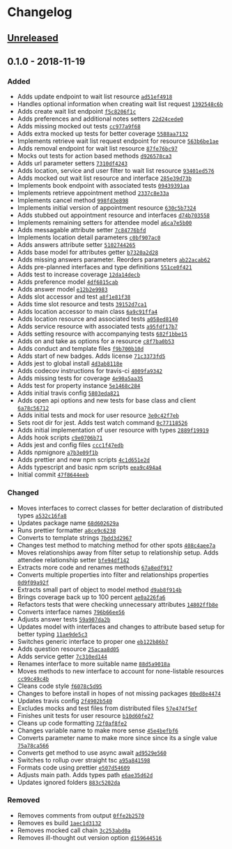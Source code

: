 # Changelog

## [Unreleased]

## 0.1.0 - 2018-11-19

### Added
- Adds update endpoint to wait list resource [`ad51ef4918`](https://github.com/coconutcalendar/coconut-open-api-js/commit/ad51ef4918)
- Handles optional information when creating wait list request [`1392548c6b`](https://github.com/coconutcalendar/coconut-open-api-js/commit/1392548c6b)
- Adds create wait list endpoint [`f5c8206f1c`](https://github.com/coconutcalendar/coconut-open-api-js/commit/f5c8206f1c)
- Adds preferences and additional notes setters [`22d24cede0`](https://github.com/coconutcalendar/coconut-open-api-js/commit/22d24cede0)
- Adds missing mocked out tests [`cc977a9f68`](https://github.com/coconutcalendar/coconut-open-api-js/commit/cc977a9f68)
- Adds extra mocked up tests for better coverage [`5588aa7132`](https://github.com/coconutcalendar/coconut-open-api-js/commit/5588aa7132)
- Implements retrieve wait list request endpoint for resource [`563b6be1ae`](https://github.com/coconutcalendar/coconut-open-api-js/commit/563b6be1ae)
- Adds removal endpoint for wait list resource [`87fe76bc97`](https://github.com/coconutcalendar/coconut-open-api-js/commit/87fe76bc97)
- Mocks out tests for action based methods [`d926578ca3`](https://github.com/coconutcalendar/coconut-open-api-js/commit/d926578ca3)
- Adds url parameter setters [`7310df4243`](https://github.com/coconutcalendar/coconut-open-api-js/commit/7310df4243)
- Adds location, service and user filter to wait list resource [`93401ed576`](https://github.com/coconutcalendar/coconut-open-api-js/commit/93401ed576)
- Adds mocked out wait list resource and interface [`285e39d73b`](https://github.com/coconutcalendar/coconut-open-api-js/commit/285e39d73b)
- Implements book endpoint with associated tests [`09439391aa`](https://github.com/coconutcalendar/coconut-open-api-js/commit/09439391aa)
- Implements retrieve appointment method [`2337c8e33a`](https://github.com/coconutcalendar/coconut-open-api-js/commit/2337c8e33a)
- Implements cancel method [`998fd3e898`](https://github.com/coconutcalendar/coconut-open-api-js/commit/998fd3e898)
- Implements initial version of appointment resource [`630c5b7324`](https://github.com/coconutcalendar/coconut-open-api-js/commit/630c5b7324)
- Adds stubbed out appointment resource and interfaces [`d74b703558`](https://github.com/coconutcalendar/coconut-open-api-js/commit/d74b703558)
- Implements remaining setters for attendee model [`a6ca7e5b00`](https://github.com/coconutcalendar/coconut-open-api-js/commit/a6ca7e5b00)
- Adds messagable attribute setter [`7c84776bfd`](https://github.com/coconutcalendar/coconut-open-api-js/commit/7c84776bfd)
- Implements location detail parameters [`c0bf907ac0`](https://github.com/coconutcalendar/coconut-open-api-js/commit/c0bf907ac0)
- Adds answers attribute setter [`5102744265`](https://github.com/coconutcalendar/coconut-open-api-js/commit/5102744265)
- Adds base model for attributes getter [`b7320a2d28`](https://github.com/coconutcalendar/coconut-open-api-js/commit/b7320a2d28)
- Adds missing answers parameter. Reorders parameters [`ab22acab62`](https://github.com/coconutcalendar/coconut-open-api-js/commit/ab22acab62)
- Adds pre-planned interfaces and type definitions [`551ce0f421`](https://github.com/coconutcalendar/coconut-open-api-js/commit/551ce0f421)
- Adds test to increase coverage [`12da14decb`](https://github.com/coconutcalendar/coconut-open-api-js/commit/12da14decb)
- Adds preference model [`4df6815cab`](https://github.com/coconutcalendar/coconut-open-api-js/commit/4df6815cab)
- Adds answer model [`e12b2e9983`](https://github.com/coconutcalendar/coconut-open-api-js/commit/e12b2e9983)
- Adds slot accessor and test [`a8f1e81f38`](https://github.com/coconutcalendar/coconut-open-api-js/commit/a8f1e81f38)
- Adds time slot resource and tests [`39152d7ca1`](https://github.com/coconutcalendar/coconut-open-api-js/commit/39152d7ca1)
- Adds location accessor to main class [`6a9c91ffa4`](https://github.com/coconutcalendar/coconut-open-api-js/commit/6a9c91ffa4)
- Adds location resource and associated tests [`a058ed8140`](https://github.com/coconutcalendar/coconut-open-api-js/commit/a058ed8140)
- Adds service resource with associated tests [`a95fdf17b7`](https://github.com/coconutcalendar/coconut-open-api-js/commit/a95fdf17b7)
- Adds setting resource with accompanying tests [`682f1bbe15`](https://github.com/coconutcalendar/coconut-open-api-js/commit/682f1bbe15)
- Adds on and take as options for a resource [`c8f7ba0b53`](https://github.com/coconutcalendar/coconut-open-api-js/commit/c8f7ba0b53)
- Adds conduct and template files [`f9b700b10d`](https://github.com/coconutcalendar/coconut-open-api-js/commit/f9b700b10d)
- Adds start of new badges. Adds license [`71c3373fd5`](https://github.com/coconutcalendar/coconut-open-api-js/commit/71c3373fd5)
- Adds jest to global install [`4d3ab8118e`](https://github.com/coconutcalendar/coconut-open-api-js/commit/4d3ab8118e)
- Adds codecov instructions for travis-ci [`4009fa9342`](https://github.com/coconutcalendar/coconut-open-api-js/commit/4009fa9342)
- Adds missing tests for coverage [`4e90a5aa35`](https://github.com/coconutcalendar/coconut-open-api-js/commit/4e90a5aa35)
- Adds test for property instance [`5e1468c284`](https://github.com/coconutcalendar/coconut-open-api-js/commit/5e1468c284)
- Adds initial travis config [`5803eda821`](https://github.com/coconutcalendar/coconut-open-api-js/commit/5803eda821)
- Adds open api options and new tests for base class and client [`6a78c56712`](https://github.com/coconutcalendar/coconut-open-api-js/commit/6a78c56712)
- Adds initial tests and mock for user resource [`3e0c42f7eb`](https://github.com/coconutcalendar/coconut-open-api-js/commit/3e0c42f7eb)
- Sets root dir for jest. Adds test watch command [`0c77118526`](https://github.com/coconutcalendar/coconut-open-api-js/commit/0c77118526)
- Adds initial implementation of user resource with types [`2889f19919`](https://github.com/coconutcalendar/coconut-open-api-js/commit/2889f19919)
- Adds hook scripts [`c9e0706b71`](https://github.com/coconutcalendar/coconut-open-api-js/commit/c9e0706b71)
- Adds jest and config files [`ccc1f47edb`](https://github.com/coconutcalendar/coconut-open-api-js/commit/ccc1f47edb)
- Adds npmignore [`a7b3e09f1b`](https://github.com/coconutcalendar/coconut-open-api-js/commit/a7b3e09f1b)
- Adds prettier and new npm scripts [`4c1d651e2d`](https://github.com/coconutcalendar/coconut-open-api-js/commit/4c1d651e2d)
- Adds typescript and basic npm scripts [`eea9c494a4`](https://github.com/coconutcalendar/coconut-open-api-js/commit/eea9c494a4)
- Initial commit [`47f8644eeb`](https://github.com/coconutcalendar/coconut-open-api-js/commit/47f8644eeb)

### Changed
- Moves interfaces to correct classes for better declaration of distributed types [`a532c16fa8`](https://github.com/coconutcalendar/coconut-open-api-js/commit/a532c16fa8)
- Updates package name [`68d602629a`](https://github.com/coconutcalendar/coconut-open-api-js/commit/68d602629a)
- Runs prettier formatter [`a8ce9c6238`](https://github.com/coconutcalendar/coconut-open-api-js/commit/a8ce9c6238)
- Converts to template strings [`7bdd3d2967`](https://github.com/coconutcalendar/coconut-open-api-js/commit/7bdd3d2967)
- Changes test method to matching method for other spots [`408c4aee7a`](https://github.com/coconutcalendar/coconut-open-api-js/commit/408c4aee7a)
- Moves relationships away from filter setup to relationship setup. Adds attendee relationship setter [`bfe94df142`](https://github.com/coconutcalendar/coconut-open-api-js/commit/bfe94df142)
- Extracts more code and renames methods [`67a8edf917`](https://github.com/coconutcalendar/coconut-open-api-js/commit/67a8edf917)
- Converts multiple properties into filter and relationships properties [`0d9f09a92f`](https://github.com/coconutcalendar/coconut-open-api-js/commit/0d9f09a92f)
- Extracts small part of object to model method [`d9ab8f914b`](https://github.com/coconutcalendar/coconut-open-api-js/commit/d9ab8f914b)
- Brings coverage back up to 100 percent [`ae0a226fa6`](https://github.com/coconutcalendar/coconut-open-api-js/commit/ae0a226fa6)
- Refactors tests that were checking unnecessary attributes [`14802ffb8e`](https://github.com/coconutcalendar/coconut-open-api-js/commit/14802ffb8e)
- Converts interface names [`796b66ee56`](https://github.com/coconutcalendar/coconut-open-api-js/commit/796b66ee56)
- Adjusts answer tests [`59a907da2b`](https://github.com/coconutcalendar/coconut-open-api-js/commit/59a907da2b)
- Updates model with interfaces and changes to attribute based setup for better typing [`11ae9de5c3`](https://github.com/coconutcalendar/coconut-open-api-js/commit/11ae9de5c3)
- Switches generic interface to proper one [`eb122b86b7`](https://github.com/coconutcalendar/coconut-open-api-js/commit/eb122b86b7)
- Adds question resource [`25acaa8d05`](https://github.com/coconutcalendar/coconut-open-api-js/commit/25acaa8d05)
- Adds service getter [`7c310ed144`](https://github.com/coconutcalendar/coconut-open-api-js/commit/7c310ed144)
- Renames interface to more suitable name [`88d5a9018a`](https://github.com/coconutcalendar/coconut-open-api-js/commit/88d5a9018a)
- Moves methods to new interface to account for none-listable resources [`cc99c49c4b`](https://github.com/coconutcalendar/coconut-open-api-js/commit/cc99c49c4b)
- Cleans code style [`f6078c5d95`](https://github.com/coconutcalendar/coconut-open-api-js/commit/f6078c5d95)
- Changes to before install in hopes of not missing packages [`00ed8e4474`](https://github.com/coconutcalendar/coconut-open-api-js/commit/00ed8e4474)
- Updates travis config [`2f4902b540`](https://github.com/coconutcalendar/coconut-open-api-js/commit/2f4902b540)
- Excludes mocks and test files from distributed files [`57e474f5ef`](https://github.com/coconutcalendar/coconut-open-api-js/commit/57e474f5ef)
- Finishes unit tests for user resource [`b10d60fe27`](https://github.com/coconutcalendar/coconut-open-api-js/commit/b10d60fe27)
- Cleans up code formatting [`72f0af8fe2`](https://github.com/coconutcalendar/coconut-open-api-js/commit/72f0af8fe2)
- Changes variable name to make more sense [`45e4befbf6`](https://github.com/coconutcalendar/coconut-open-api-js/commit/45e4befbf6)
- Converts parameter name to make more since since its a single value [`75a78ca566`](https://github.com/coconutcalendar/coconut-open-api-js/commit/75a78ca566)
- Converts get method to use async await [`ad9529e560`](https://github.com/coconutcalendar/coconut-open-api-js/commit/ad9529e560)
- Switches to rollup over straight tsc [`a95a841598`](https://github.com/coconutcalendar/coconut-open-api-js/commit/a95a841598)
- Formats code using prettier [`e507d54609`](https://github.com/coconutcalendar/coconut-open-api-js/commit/e507d54609)
- Adjusts main path. Adds types path [`e6ae35d62d`](https://github.com/coconutcalendar/coconut-open-api-js/commit/e6ae35d62d)
- Updates ignored folders [`883c5202da`](https://github.com/coconutcalendar/coconut-open-api-js/commit/883c5202da)

### Removed
- Removes comments from output [`0ffe2b2570`](https://github.com/coconutcalendar/coconut-open-api-js/commit/0ffe2b2570)
- Removes es build [`1aec1d3132`](https://github.com/coconutcalendar/coconut-open-api-js/commit/1aec1d3132)
- Removes mocked call chain [`3c253abd0a`](https://github.com/coconutcalendar/coconut-open-api-js/commit/3c253abd0a)
- Removes ill-thought out version option [`d159644516`](https://github.com/coconutcalendar/coconut-open-api-js/commit/d159644516)

[Unreleased]: https://github.com/coconutcalendar/coconut-open-api-js/compare/v0.1.0...HEAD
